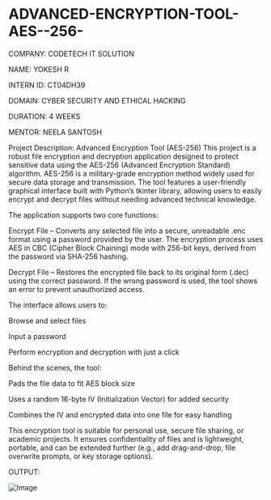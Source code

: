 # ADVANCED-ENCRYPTION-TOOL-AES--256-

COMPANY: CODETECH IT SOLUTION

NAME: YOKESH R

INTERN ID: CT04DH39

DOMAIN: CYBER SECURITY AND ETHICAL HACKING

DURATION: 4 WEEKS

MENTOR: NEELA SANTOSH

Project Description: Advanced Encryption Tool (AES-256)
This project is a robust file encryption and decryption application designed to protect sensitive data using the AES-256 (Advanced Encryption Standard) algorithm. AES-256 is a military-grade encryption method widely used for secure data storage and transmission. The tool features a user-friendly graphical interface built with Python’s tkinter library, allowing users to easily encrypt and decrypt files without needing advanced technical knowledge.

The application supports two core functions:

Encrypt File – Converts any selected file into a secure, unreadable .enc format using a password provided by the user. The encryption process uses AES in CBC (Cipher Block Chaining) mode with 256-bit keys, derived from the password via SHA-256 hashing.

Decrypt File – Restores the encrypted file back to its original form (.dec) using the correct password. If the wrong password is used, the tool shows an error to prevent unauthorized access.

The interface allows users to:

Browse and select files

Input a password

Perform encryption and decryption with just a click

Behind the scenes, the tool:

Pads the file data to fit AES block size

Uses a random 16-byte IV (Initialization Vector) for added security

Combines the IV and encrypted data into one file for easy handling

This encryption tool is suitable for personal use, secure file sharing, or academic projects. It ensures confidentiality of files and is lightweight, portable, and can be extended further (e.g., add drag-and-drop, file overwrite prompts, or key storage options).

OUTPUT:

![Image](https://github.com/user-attachments/assets/408ea833-be74-4bc7-be67-1c19b40a0975)
